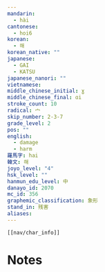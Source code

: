 ```yaml
---
mandarin:
  - hài
cantonese:
  - hoi6
korean:
  - 해
korean_native: ""
japanese:
  - GAI
  - KATSU
japanese_nanori: ""
vietnamese:
middle_chinese_initial: ɣ
middle_chinese_final: ɑi
stroke_count: 10
radical: 宀
skip_number: 2-3-7
grade_level: 2
pos: ""
english:
  - damage
  - harm
羅馬字: hai
韓文: 해
joyo_level: "4"
hsk_level: ""
hanmun_edu_level: 中
danayo_id: 2070
mc_id: 356
graphemic_classification: 象形
stand_in: 残害
aliases:
---
```

```meta-bind-embed
[[nav/char_info]]
```

# Notes
